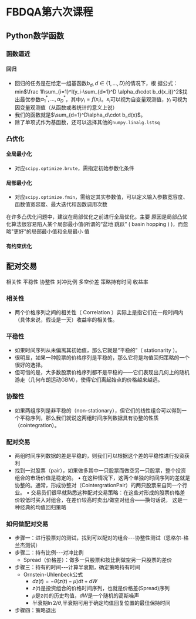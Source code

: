 # FBDQA第六次课程

## Python数学函数

### 函数逼近

#### 回归

- 回归的任务是在给定一组基函数$b_d, d\in \{1, \dots, D\}$的情况下，根
据公式：min$\frac 1I\sum_{i=1}^I(y_i-\sum_{d=1}^D \alpha_d\cdot b_d(x_i))^2$找出最优参数$\alpha_1^*, \dots, \alpha_D^*$，其中$y_i=f(x_i)$。$x_i$可以视为自变量观测值，$y_i$ 可视为因变量观测值（从函数或者统计的意义上说）
- 我们的函数就是$\sum_{d=1}^D\alpha_d\cdot b_d(x)$。
- 除了单项式作为基函数，还可以选择其他的`numpy.linalg.lstsq`

### 凸优化

#### 全局最小化

- 对应`scipy.optimize.brute`，需指定初始参数化条件

#### 局部最小化

- 对应`scipy.optimize.fmin`，需给定其实参数值，可以定义输入参数宽容度、函数值宽容度、最大迭代和函数调用次数

在许多凸优化问题中，建议在局部优化之前进行全局优化。主要
原因是局部凸优化算法很容易陷人某个局部最小值(所谓的“盆地
跳跃” ( basin hopping ) )，而忽略"更好"的局部最小值和全局最小
值

#### 有约束优化


## 配对交易

相关性 平稳性 协整性 对冲比例 多空价差 策略持有时间 收益率

### 相关性
- 两个价格序列之间的相关性（ Correlation ）实际上是指它们在一段时间内（具体来说，假设是一天）收益率的相关性。

### 平稳性
- 如果时间序列从未偏离其初始值，那么它就是“平稳的”（ stationarity ）。
- 很明显，如果一种股票的价格序列是平稳的，那么它将是均值回归策略的一个很好的选择。
- 但可惜的是，大多数股票价格序列都不是平稳的——它们表现出几何上的随机游走（几何布朗运动GBM），使得它们离起始点的价格越来越远。

### 协整性
- 如果两组序列是非平稳的（non-stationary），但它们的线性组合可以得到一个平稳序列，那么我们就说这两组时间序列数据具有协整的性质（cointegration）。

### 配对交易
- 两组时间序列数据的差是平稳的，则我们可以根据这个差的平稳性进行投资获利
- 找到一对股票（pair），如果做多其中一只股票而做空另一只股票，整个投资组合的市场价值是稳定的。
• 在这种情况下，这两个单独的时间序列的差就是协整的。通常，形成协整对（CointergrationPair）的两只股票来自同一个行业。
• 交易员们很早就熟悉这种配对交易策略：在这些对形成的股票价格差
价较低时买入对组合，在差价较高时卖出/做空对组合——换句话说，
这是一种经典的均值回归策略

### 如何做配对交易
- 步骤一：进行股票对的测试，找到可以配对的组合---协整性测试（恩格尔-格兰杰测试）
- 步骤二：持有比例---对冲比例
  - Spread（价格差）：做多一只股票和按比例做空另一只股票的差价
- 步骤三：持有的时间---计算半衰期，确定策略持有时间
    - Ornstein-Uhlenbeck公式
      - $dz(t)=-\theta(z(t)-\mu)dt+dW$
      - $z(t)$是投资组合的价格时间序列，也就是价格差(Spread)序列
      - $\mu$是z(t)的历史均值，$dW$是一个随机的高斯噪声
      - 半衰期$\ln 2/\theta$,半衰期可用于确定均值回复位置的最佳保持时间
- 步骤四：策略退出